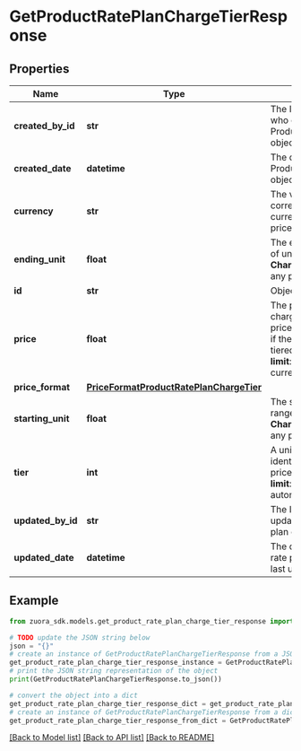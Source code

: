 # GetProductRatePlanChargeTierResponse


## Properties

Name | Type | Description | Notes
------------ | ------------- | ------------- | -------------
**created_by_id** | **str** | The ID of the Zuora user who created the ProductRatePlanChargeTier object.  | [optional] 
**created_date** | **datetime** | The date when the ProductRatePlanChargeTier object was created.  | [optional] 
**currency** | **str** | The valid code corresponding to the currency for the tier&#39;s price.  | [optional] 
**ending_unit** | **float** | The end number of a range of units for the tier.  **Character limit**: 16  **Values**: any positive decimal value  | [optional] 
**id** | **str** | Object identifier. | [optional] 
**price** | **float** | The price of the tier if the charge is a flat fee, or the price of each unit in the tier if the charge model is tiered pricing.   **Character limit**: 16   **Values**: a valid currency value | [optional] 
**price_format** | [**PriceFormatProductRatePlanChargeTier**](PriceFormatProductRatePlanChargeTier.md) |  | [optional] 
**starting_unit** | **float** | The starting number of a range of units for the tier.  **Character limit**: 16  **Values**: any positive decimal value  | [optional] 
**tier** | **int** | A unique number that identifies the tier that the price applies to.  **Character limit**: 20  **Values**: automatically generated  | [optional] 
**updated_by_id** | **str** | The ID of the user who last updated the product rate plan charge tier.  | [optional] 
**updated_date** | **datetime** | The date when the product rate plan charge tier was last updated.  | [optional] 

## Example

```python
from zuora_sdk.models.get_product_rate_plan_charge_tier_response import GetProductRatePlanChargeTierResponse

# TODO update the JSON string below
json = "{}"
# create an instance of GetProductRatePlanChargeTierResponse from a JSON string
get_product_rate_plan_charge_tier_response_instance = GetProductRatePlanChargeTierResponse.from_json(json)
# print the JSON string representation of the object
print(GetProductRatePlanChargeTierResponse.to_json())

# convert the object into a dict
get_product_rate_plan_charge_tier_response_dict = get_product_rate_plan_charge_tier_response_instance.to_dict()
# create an instance of GetProductRatePlanChargeTierResponse from a dict
get_product_rate_plan_charge_tier_response_from_dict = GetProductRatePlanChargeTierResponse.from_dict(get_product_rate_plan_charge_tier_response_dict)
```
[[Back to Model list]](../README.md#documentation-for-models) [[Back to API list]](../README.md#documentation-for-api-endpoints) [[Back to README]](../README.md)


